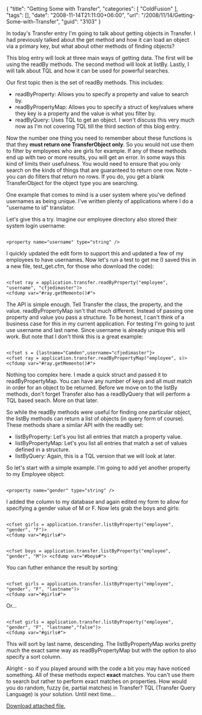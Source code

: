 {
	"title": "Getting Some with Transfer",
	"categories": [
		"ColdFusion"
	],
	"tags": [],
	"date": "2008-11-14T21:11:00+06:00",
	"url": "/2008/11/14/Getting-Some-with-Transfer",
	"guid": "3103"
}

In today's Transfer entry I'm going to talk about getting objects in Transfer. I had previously talked about the get method and how it can load an object via a primary key, but what about other methods of finding objects?
<!--more-->
This blog entry will look at three main ways of getting data. The first will be using the readBy methods. The second method will look at listBy. Lastly, I will talk about TQL and how it can be used for powerful searches.

Our first topic then is the set of readBy methods. This includes:

<ul>
<li>readByProperty: Allows you to specify a property and value to search by.
<li>readByPropertyMap: Allows you to specify a struct of key/values where they key is a property and the value is what you filter by. 
<li>readByQuery: Uses TQL to get an object. I won't discuss this very much now as I'm not covering TQL till the third section of this blog entry.
</ul>

Now the number one thing you need to remember about these functions is that they <b>must return one TransferObject only</b>. So you would not use them to filter by employees who are girls for example. If any of these methods end up with two or more results, you will get an error. In some ways this kind of limits their usefulness. You would need to ensure that you only search on the kinds of things that are guaranteed to return one row. Note - you can do filters that return no rows. If you do, you get a blank TransferObject for the object type you are searching. 

One example that comes to mind is a user system where you've defined usernames as being unique. I've written plenty of applications where I do a "username to id" translator. 

Let's give this a try. Imagine our employee directory also stored their system login username:

<code>
&lt;property name="username" type="string" /&gt;
</code>

I quickly updated the edit form to support this and updated a few of my employees to have usernames. Now let's run a test to get me (I saved this in a new file, test_get.cfm, for those who download the code):

<code>
&lt;cfset ray = application.transfer.readByProperty("employee", "username", "cfjedimaster")&gt;
&lt;cfdump var="#ray.getMemento()#"&gt;
</code>

The API is simple enough. Tell Transfer the class, the property, and the value. readByPropertyMap isn't that much different. Instead of passing one property and value you pass a structure. To be honest, I can't think of a business case for this in my current application. For testing I'm going to just use username and last name. Since username is already unique this will work. But note that I don't think this is a great example:

<code>
&lt;cfset s = {lastname="Camden",username="cfjedimaster"}&gt;
&lt;cfset ray = application.transfer.readByPropertyMap("employee", s)&gt;
&lt;cfdump var="#ray.getMemento()#"&gt;
</code>

Nothing too complex here. I made a quick struct and passed it to readByPropertyMap. You can have any number of keys and all must match in order for an object to be returned. Before we move on to the listBy methods, don't forget Transfer also has a readByQuery that will perform a TQL based seach. More on that later.

So while the readBy methods were useful for finding one particular object, the listBy methods can return a list of objects (in query form of course). These methods share a similar API with the readBy set:

<ul>
<li>listByProperty: Let's you list all entries that match a property value.
<li>listByPropertyMap: Let's you list all entries that match a set of values defined in a structure.
<li>listByQuery: Again, this is a TQL version that we will look at later.
</ul>

So let's start with a simple example. I'm going to add yet another property to my Employee object:

<code>
&lt;property name="gender" type="string" /&gt;
</code>

I added the column to my database and again edited my form to allow for specifying a gender value of M or F. Now lets grab the boys and girls:

<code>
&lt;cfset girls = application.transfer.listByProperty("employee", "gender", "F")&gt;
&lt;cfdump var="#girls#"&gt;

&lt;cfset boys = application.transfer.listByProperty("employee", "gender", "M")&gt;
&lt;cfdump var="#boys#"&gt;
</code>

You can futher enhance the result by sorting:

<code>
&lt;cfset girls = application.transfer.listByProperty("employee", "gender", "F", "lastname")&gt;
&lt;cfdump var="#girls#"&gt;
</code>

Or...

<code>
&lt;cfset girls = application.transfer.listByProperty("employee", "gender", "F", "lastname","false")&gt;
&lt;cfdump var="#girls#"&gt;
</code>

This will sort by last name, descending. The listByPropertyMap works pretty much the exact same way as readByPropertyMap but with the option to also specify a sort column. 

Alright - so if you played around with the code a bit you may have noticed something. All of these methods expect <b>exact</b> matches. You can't use them to search but rather to perform exact matches on properties. How would you do random, fuzzy (ie, partial matches) in Transfer? TQL (Transfer Query Language) is your solution. Until next time...<p><a href='enclosures/D%3A%5Chosts%5Cwww%2Ecoldfusionjedi%2Ecom%5Cenclosures%2Fempdirectory5%2Ezip'>Download attached file.</a></p>